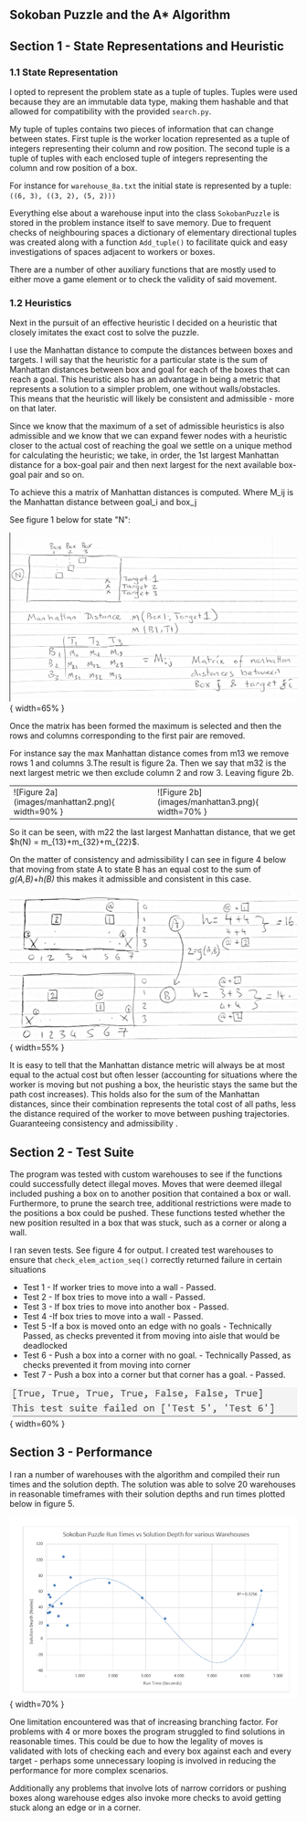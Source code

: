 ## Sokoban Puzzle and the A* Algorithm

## Section 1 - State Representations and Heuristic 

### 1.1 State Representation

I opted to represent the problem state as a tuple of tuples. Tuples were used because they are an immutable data type, making them hashable and that allowed for compatibility with the provided ```search.py```.

My tuple of tuples contains two pieces of information that can change between states.
First tuple is the worker location represented as a tuple of integers representing their column and row position.
The second tuple is a tuple of tuples with each enclosed tuple of integers representing the column and row position of a box.

For instance for ```warehouse_8a.txt``` the initial state is represented by a tuple: ```((6, 3), ((3, 2), (5, 2)))```

Everything else about a warehouse input into the class ```SokobanPuzzle``` is stored in the problem instance itself to save memory.
Due to frequent checks of neighbouring spaces a dictionary of elementary directional tuples was created along with a function ```Add_tuple()``` to facilitate quick and easy investigations of spaces adjacent to workers or boxes.

There are a number of other auxiliary functions that are mostly used to either move a game element or to check the validity of said movement.

### 1.2 Heuristics
Next in the pursuit of an effective heuristic I decided on a heuristic that closely imitates the exact cost to solve the puzzle.

I use the Manhattan distance to compute the distances between boxes and targets.
I will say that the heuristic for a particular state is the sum of Manhattan distances between box and goal for each of the boxes that can reach a goal.
This heuristic also has an advantage in being a metric that represents a solution to a simpler problem, one without walls/obstacles. This means that the heuristic will likely be consistent and admissible - more on that later.

Since we know that the maximum of a set of admissible heuristics is also admissible and we know that we can expand fewer nodes with a heuristic closer to the actual cost of reaching the goal we settle on a unique method for calculating the heuristic; we take, in order, the 1st largest Manhattan distance for a box-goal pair and then next largest for the next available box-goal pair and so on. 

To achieve this a matrix of Manhattan distances is computed. Where M_ij is the Manhattan distance between goal_i and box_j


See figure 1 below for state "N":

![Figure 1](images/manhattan_distances.png){ width=65% }

Once the matrix has been formed the maximum is selected and then the rows and columns corresponding to the first pair are removed.

 For instance say the max Manhattan distance comes from m13 we remove rows 1 and columns 3.The result is figure 2a. Then we say that m32 is the next largest metric we then exclude column 2 and row 3. Leaving figure 2b.

<table>
<tr>
<td>![Figure 2a](images/manhattan2.png){ width=90% }</td>


<td>![Figure 2b](images/manhattan3.png){ width=70% }</td>
</tr>
</table>
So it can be seen, with m22 the last largest Manhattan distance, that we get $h(N) = m_{13}+m_{32}+m_{22}$.

On the matter of consistency and admissibility I can see in figure 4 below that moving from state A to state B has an equal cost to the sum of *g(A,B)*+*h(B)* this makes it admissible and consistent in this case. 

![Figure 3](images/consistent_admissible.png){ width=55% }

It is easy to tell that the Manhattan distance metric will always be at most equal to the actual cost but often lesser (accounting for situations where the worker is moving but not pushing a box, the heuristic stays the same but the path cost increases).
This holds also for the sum of the Manhattan distances, since their combination represents the total cost of all paths, less the distance required of the worker to move between pushing trajectories. Guaranteeing consistency and admissibility .


## Section 2 - Test Suite
The program was tested with custom warehouses to see if the functions could successfully detect illegal moves. 
Moves that were deemed illegal included pushing a box on to another position that contained a box or wall. 
Furthermore, to prune the search tree, additional restrictions were made to the positions a box could be pushed.
These functions tested whether the new position resulted in a box that was stuck, such as a corner or along a wall.

I ran seven tests. See figure 4 for output.
I created test warehouses to ensure that ```check_elem_action_seq()``` correctly returned failure in certain situations

- Test 1 - If worker tries to move into a wall - Passed.
- Test 2 - If box tries to move into a wall - Passed.
- Test 3 - If box tries to move into another box - Passed.
- Test 4 -If box tries to move into a wall - Passed.
- Test 5 -If a box is moved onto an edge with no goals - Technically Passed, as checks prevented it from moving into aisle that would be deadlocked
- Test 6 - Push a box into a corner with no goal. - Technically Passed, as checks prevented it from moving into corner
- Test 7 - Push a box into a corner but that corner has a goal. - Passed.

![Figure 4](images/test_suite.png){ width=60% }

## Section 3 - Performance

I ran a number of warehouses with the algorithm and compiled their run times and the solution depth. The solution was able to solve 20 warehouses in reasonable timeframes with their solution depths and run times plotted below in figure 5.

![Figure 5](images/performance.png){ width=70% }

One limitation encountered was that of increasing branching factor. For problems with 4 or more boxes the program struggled to find solutions in reasonable times. This could be due to how the legality of moves is validated with lots of checking each and every box against each and every target - perhaps some unnecessary looping is involved in reducing the performance for more complex scenarios.

Additionally any problems that involve lots of narrow corridors or pushing boxes along warehouse edges also invoke more checks to avoid getting stuck along an edge or in a corner.
